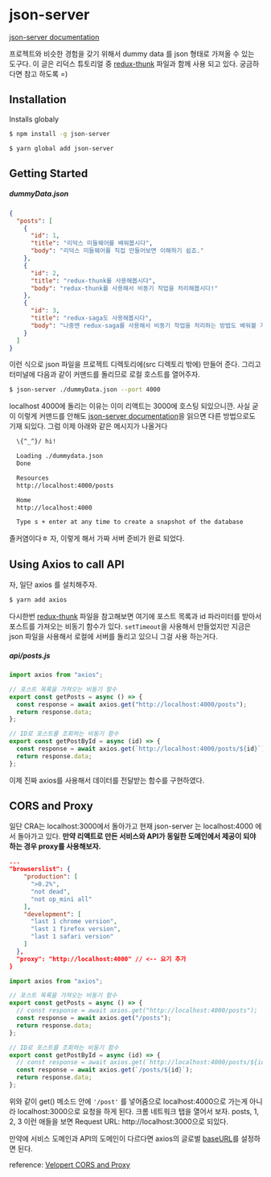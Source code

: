 # json-server
[json-server documentation](https://github.com/typicode/json-server)

프로젝트와 비슷한 경험을 갖기 위해서 dummy data 를 json 형태로 가져올 수 있는 도구다.
이 글은 리덕스 튜토리얼 중 [redux-thunk](./../Redux/reduxMiddleware/reduxThunk.md) 파일과 함께 사용 되고 있다. 궁금하다면 참고 하도록 =)

## Installation
Installs globaly

```sh
$ npm install -g json-server
```
```sh
$ yarn global add json-server
```

## Getting Started

##### dummyData.json
```json
{
  "posts": [
    {
      "id": 1,
      "title": "리덕스 미들웨어를 배워봅시다",
      "body": "리덕스 미들웨어를 직접 만들어보면 이해하기 쉽죠."
    },
    {
      "id": 2,
      "title": "redux-thunk를 사용해봅시다",
      "body": "redux-thunk를 사용해서 비동기 작업을 처리해봅시다!"
    },
    {
      "id": 3,
      "title": "redux-saga도 사용해봅시다",
      "body": "나중엔 redux-saga를 사용해서 비동기 작업을 처리하는 방법도 배워볼 거예요."
    }
  ]
}
```
이런 식으로 json 파일을 프로젝트 디렉토리에(src 디렉토리 밖에) 만들어 준다.
그리고 터미널에 다음과 같이 커맨드를 돌리므로 로컬 호스트를 열어주자.
```sh
$ json-server ./dummyData.json --port 4000
```
localhost 4000에 돌리는 이유는 이미 리액트는 3000에 호스팅 되있으니깐. 사실 굳이 이렇게 커맨드를 안해도 [json-server documentation](https://github.com/typicode/json-server)을 읽으면 다른 방법으로도 기재 되있다.
그럼 이제 아래와 같은 메시지가 나올거다
```sh
  \{^_^}/ hi!

  Loading ./dummydata.json
  Done

  Resources
  http://localhost:4000/posts

  Home
  http://localhost:4000

  Type s + enter at any time to create a snapshot of the database
```
졸커염이다ㅎ 
자, 이렇게 해서 가짜 서버 준비가 완료 되었다.

## Using Axios to call API

자, 일단 axios 를 설치해주자.
```sh
$ yarn add axios
```

다시한번 [redux-thunk](./../Redux/reduxMiddleware/reduxThunk.md) 파일을 참고해보면 여기에 포스트 목록과 id 파라미터를 받아서 포스트를 가져오는 비동기 함수가 있다. `setTimeout`을 사용해서 만들었지만 지금은 json 파일을 사용해서 로컬에 서버를 돌리고 있으니 그걸 사용 하는거다.

##### api/posts.js
```jsx
import axios from "axios";

// 포스트 목록을 가져오는 비동기 함수
export const getPosts = async () => {
  const response = await axios.get("http://localhost:4000/posts");
  return response.data;
};

// ID로 포스트를 조회하는 비동기 함수
export const getPostById = async (id) => {
  const response = await axios.get(`http://localhost:4000/posts/${id}`);
  return response.data;
};
```
이제 진짜 axios를 사용해서 데이터를 전달받는 함수를 구현하였다.

## CORS and Proxy

일단 CRA는 localhost:3000에서 돌아가고 현재 json-server 는 localhost:4000 에서 돌아가고 있다.
**만약 리액트로 만든 서비스와 API가 동일한 도메인에서 제공이 되야 하는 경우 proxy를 사용해보자.**

```json
...
"browserslist": {
    "production": [
      ">0.2%",
      "not dead",
      "not op_mini all"
    ],
    "development": [
      "last 1 chrome version",
      "last 1 firefox version",
      "last 1 safari version"
    ]
  },
  "proxy": "http://localhost:4000" // <-- 요기 추가
}
```

```jsx
import axios from "axios";

// 포스트 목록을 가져오는 비동기 함수
export const getPosts = async () => {
  // const response = await axios.get("http://localhost:4000/posts");
  const response = await axios.get("/posts");
  return response.data;
};

// ID로 포스트를 조회하는 비동기 함수
export const getPostById = async (id) => {
  // const response = await axios.get(`http://localhost:4000/posts/${id}`);
  const response = await axios.get(`/posts/${id}`);
  return response.data;
};
```
위와 같이 get() 메소드 안에 `'/post'` 를 넣어줌으로 localhost:4000으로 가는게 아니라 localhost:3000으로 요청을 하게 된다.
크롬 네트워크 탭을 열어서 보자. posts, 1, 2, 3 이런 애들을 보면 Request URL: http://localhost:3000으로 되있다.

만약에 서비스 도메인과 API의 도메인이 다르다면 axios의 글로벌 [baseURL](https://github.com/axios/axios#global-axios-defaults)를 설정하면 된다.

reference: [Velopert CORS and Proxy](https://react.vlpt.us/redux-middleware/09-cors-and-proxy.html)